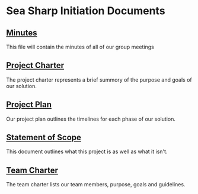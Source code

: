 # Sea Sharp Initiation Documents
## [Minutes](./Minutes.md)
This file will contain the minutes of all of our group meetings

## [Project Charter](./ProjectCharter.md)
The project charter represents a brief summory of the purpose and goals of our solution.

## [Project Plan](./ProjectPlan.md)
Our project plan outlines the timelines for each phase of our solution.

## [Statement of Scope](./StatementOfScope.md)
This document outlines what this project is as well as what it isn't. 

## [Team Charter](./TeamCharter.md)
The team charter lists our team members, purpose, goals and guidelines. 